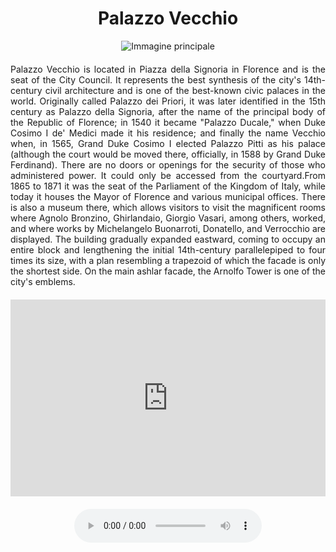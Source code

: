 <!-- Use the following commented lines to include monument coordinates and attributes (leave empty lines if the monument has no additional info)
43.76933219048999 11.256124077775087
historical monument
museum, accessibility, guided tours, architecture
The symbol of the city
 -->

<h1 align="center">Palazzo Vecchio</h1>

<center>
  <img src="https://th.bing.com/th?id=OSK.HEROpTwAdRiYn9xhrVPdBz6Nrx9lNtj7tSxYbriPV5vHE4Y&w=472&h=280&c=1&rs=2&o=6&pid=SANGAM" alt="Immagine principale">
</center>


<p align="justify" style="margin-top:20px;margin-bottom:20px;">
    Palazzo Vecchio is located in Piazza della Signoria in Florence and is the seat of the City Council. It represents the best synthesis of the city's 14th-century civil architecture and is one of the best-known civic palaces in the world. Originally called Palazzo dei Priori, it was later identified in the 15th century as Palazzo della Signoria, after the name of the principal body of the Republic of Florence; in 1540 it became "Palazzo Ducale," when Duke Cosimo I de' Medici made it his residence; and finally the name Vecchio when, in 1565, Grand Duke Cosimo I elected Palazzo Pitti as his palace (although the court would be moved there, officially, in 1588 by Grand Duke Ferdinand). There are no doors or openings for the security of those who administered power. It could only be accessed from the courtyard.From 1865 to 1871 it was the seat of the Parliament of the Kingdom of Italy, while today it houses the Mayor of Florence and various municipal offices. There is also a museum there, which allows visitors to visit the magnificent rooms where Agnolo Bronzino, Ghirlandaio, Giorgio Vasari, among others, worked, and where works by Michelangelo Buonarroti, Donatello, and Verrocchio are displayed. The building gradually expanded eastward, coming to occupy an entire block and lengthening the initial 14th-century parallelepiped to four times its size, with a plan resembling a trapezoid of which the facade is only the shortest side. On the main ashlar facade, the Arnolfo Tower is one of the city's emblems.
</p>

<center>

<iframe width="560" height="315" src="https://www.youtube.com/embed/WRhzx9fiUbo" title="YouTube video player" frameborder="0" allow="accelerometer; autoplay; clipboard-write; encrypted-media; gyroscope; picture-in-picture; web-share" allowfullscreen style="max-width:100%"></iframe>

</br>

<audio style="margin-top:20px;margin-bottom:20px;max-width:100%;" src="https://dl.dropboxusercontent.com/s/ujmvjjwy7s4iode/audio.mp3" controls>
Your browser does not support the audio tag.
</audio>

</center>